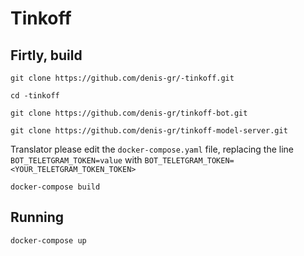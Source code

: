 # Tinkoff

## Firtly, build

`git clone https://github.com/denis-gr/-tinkoff.git`

`cd -tinkoff`

`git clone https://github.com/denis-gr/tinkoff-bot.git`

`git clone https://github.com/denis-gr/tinkoff-model-server.git`

Translator please edit the `docker-compose.yaml` file, replacing the line `BOT_TELETGRAM_TOKEN=value` with `BOT_TELETGRAM_TOKEN=<YOUR_TELETGRAM_TOKEN_TOKEN>`

`docker-compose build`

## Running

`docker-compose up`
 

